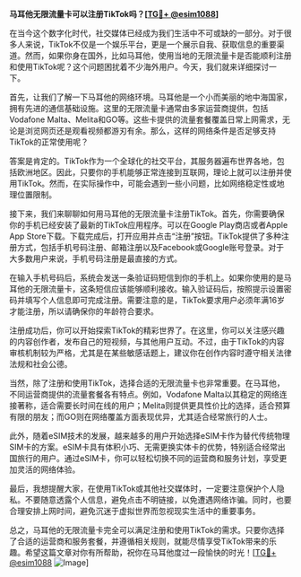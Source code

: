 **马耳他无限流量卡可以注册TikTok吗？[[TG💪+ @esim1088](https://t.me/s/esim1088)]**

在当今这个数字化时代，社交媒体已经成为我们生活中不可或缺的一部分。对于很多人来说，TikTok不仅是一个娱乐平台，更是一个展示自我、获取信息的重要渠道。然而，如果你身在国外，比如马耳他，使用当地的无限流量卡是否能顺利注册和使用TikTok呢？这个问题困扰着不少海外用户。今天，我们就来详细探讨一下。

首先，让我们了解一下马耳他的网络环境。马耳他是一个小而美丽的地中海国家，拥有先进的通信基础设施。这里的无限流量卡通常由多家运营商提供，包括Vodafone Malta、Melita和GO等。这些卡提供的流量套餐覆盖日常上网需求，无论是浏览网页还是观看视频都游刃有余。那么，这样的网络条件是否足够支持TikTok的正常使用呢？

答案是肯定的。TikTok作为一个全球化的社交平台，其服务器遍布世界各地，包括欧洲地区。因此，只要你的手机能够正常连接到互联网，理论上就可以注册并使用TikTok。然而，在实际操作中，可能会遇到一些小问题，比如网络稳定性或地理位置限制。

接下来，我们来聊聊如何用马耳他的无限流量卡注册TikTok。首先，你需要确保你的手机已经安装了最新的TikTok应用程序。可以在Google Play商店或者Apple App Store下载。下载完成后，打开应用并点击“注册”按钮。TikTok提供了多种注册方式，包括手机号码注册、邮箱注册以及Facebook或Google账号登录。对于大多数用户来说，手机号码注册是最直接的方式。

在输入手机号码后，系统会发送一条验证码短信到你的手机上。如果你使用的是马耳他的无限流量卡，这条短信应该能够顺利接收。输入验证码后，按照提示设置密码并填写个人信息即可完成注册。需要注意的是，TikTok要求用户必须年满16岁才能注册，所以请确保你的年龄符合要求。

注册成功后，你可以开始探索TikTok的精彩世界了。在这里，你可以关注感兴趣的内容创作者，发布自己的短视频，与其他用户互动。不过，由于TikTok的内容审核机制较为严格，尤其是在某些敏感话题上，建议你在创作内容时遵守相关法律法规和社会公德。

当然，除了注册和使用TikTok，选择合适的无限流量卡也非常重要。在马耳他，不同运营商提供的流量套餐各有特点。例如，Vodafone Malta以其稳定的网络连接著称，适合需要长时间在线的用户；Melita则提供更具性价比的选择，适合预算有限的朋友；而GO则在网络覆盖方面表现优异，尤其适合经常旅行的人士。

此外，随着eSIM技术的发展，越来越多的用户开始选择eSIM卡作为替代传统物理SIM卡的方案。eSIM卡具有体积小巧、无需更换实体卡的优势，特别适合经常出国旅行的用户。通过eSIM卡，你可以轻松切换不同的运营商和服务计划，享受更加灵活的网络体验。

最后，我想提醒大家，在使用TikTok或其他社交媒体时，一定要注意保护个人隐私。不要随意透露个人信息，避免点击不明链接，以免遭遇网络诈骗。同时，也要合理安排上网时间，避免沉迷于虚拟世界而忽视现实生活中的重要事务。

总之，马耳他的无限流量卡完全可以满足注册和使用TikTok的需求。只要你选择了合适的运营商和服务套餐，并遵循相关规则，就能尽情享受TikTok带来的乐趣。希望这篇文章对你有所帮助，祝你在马耳他度过一段愉快的时光！[[TG💪+ @esim1088](https://t.me/s/esim1088) ![Image](https://i.postimg.cc/4NQfJmqS/Snipaste-2025-05-13-00-14-12.png)]
